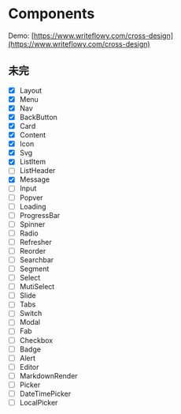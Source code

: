 # Components

Demo: [https://www.writeflowy.com/cross-design](https://www.writeflowy.com/cross-design)

## 未完

- [x] Layout
- [x] Menu
- [x] Nav
- [x] BackButton
- [x] Card
- [x] Content
- [x] Icon
- [x] Svg
- [x] ListItem
- [ ] ListHeader
- [x] Message
- [ ] Input
- [ ] Popver
- [ ] Loading
- [ ] ProgressBar
- [ ] Spinner
- [ ] Radio
- [ ] Refresher
- [ ] Reorder
- [ ] Searchbar
- [ ] Segment
- [ ] Select
- [ ] MutiSelect
- [ ] Slide
- [ ] Tabs
- [ ] Switch
- [ ] Modal
- [ ] Fab
- [ ] Checkbox
- [ ] Badge
- [ ] Alert
- [ ] Editor
- [ ] MarkdownRender
- [ ] Picker
- [ ] DateTimePicker
- [ ] LocalPicker
